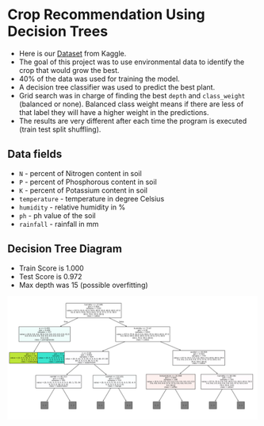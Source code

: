 # Crop Recommendation Using Decision Trees
- Here is our [Dataset](https://www.kaggle.com/datasets/atharvaingle/crop-recommendation-dataset) from Kaggle.
- The goal of this project was to use environmental data to identify the crop that would grow the best.
- 40% of the data was used for training the model.
- A decision tree classifier was used to predict the best plant.
- Grid search was in charge of finding the best `depth` and `class_weight` (balanced or none). Balanced class weight means if there are less of that label they will have a higher weight in the predictions.
- The results are very different after each time the program is executed (train test split shuffling).
## Data fields
- `N` - percent of Nitrogen content in soil
- `P` - percent of Phosphorous content in soil
- `K` - percent of Potassium content in soil
- `temperature` - temperature in degree Celsius
- `humidity` - relative humidity in %
- `ph` - ph value of the soil
- `rainfall` - rainfall in mm
## Decision Tree Diagram
- Train Score is 1.000
- Test Score is 0.972
- Max depth was 15 (possible overfitting)
<img src="DescisionTree.png">